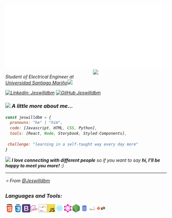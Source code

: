 <img src="https://github.com/jeswilldbm/jeswilldbm/blob/main/svg.svg"/>
<!--<h2> Hi, I'm Jeswill Bolivar!👋 <img src="https://media.giphy.com/media/077i6AULCXc0FKTj9s/giphy.gif" width="50"></h2> -->
<img align='right' src="https://media.giphy.com/media/4KzpjLvJjJknJ5Xuak/giphy.gif" width="230">
<p><em>Student of Electrical Engineer at <a href="http://www.psmvalencia.edu.ve">Universidad Santiago Mariño</a><img src="https://media.giphy.com/media/fYSnHlufseco8Fh93Z/giphy.gif" width="30">

                             



[![Linkedin: Jeswilldbm](https://img.shields.io/badge/-Jeswilldbm-blue?style=flat-square&logo=Linkedin&logoColor=white&link=https://www.linkedin.com/in/jeswillbolivar/)](https://www.linkedin.com/in/jeswillbolivar/)
[![GitHub Jeswilldbm](https://img.shields.io/github/followers/jeswilldbm?tab=followers)](https://github.com/jeswilldbm)


### <img src="https://media.giphy.com/media/l3vR85PnGsBwu1PFK/giphy.gif" width="50"> A little more about me...  

```javascript
const jeswilldbm = {
  pronouns: "he" | "him",
  code: [Javascript, HTML, CSS, Python],
  tools: [React, Node, Storybook, Styled-Components],

 challenge: "learning in a self-taught way every day more"
}
```

<img src="https://media.giphy.com/media/XROOE9NApITmCgF6dZ/giphy.gif" width="60"> <em><b>I love connecting with different people</b> so if you want to say <b>hi, I'll be happy to meet you more!</b> :)</em>

---

⭐️ From [@Jeswilldbm](https://github.com/jeswilldbm)



### Languages ​​and Tools:

<img align="left" alt="HTML5" width="26px" src="https://raw.githubusercontent.com/github/explore/80688e429a7d4ef2fca1e82350fe8e3517d3494d/topics/html/html.png" />
<img align="left" alt="CSS3" width="26px" src="https://raw.githubusercontent.com/github/explore/80688e429a7d4ef2fca1e82350fe8e3517d3494d/topics/css/css.png" />
<img align="left" alt="Bootsrap" width="26px" src="https://raw.githubusercontent.com/github/explore/80688e429a7d4ef2fca1e82350fe8e3517d3494d/topics/bootstrap/bootstrap.png" />
<img align="left" alt="Sass" width="26px" src="https://raw.githubusercontent.com/github/explore/80688e429a7d4ef2fca1e82350fe8e3517d3494d/topics/sass/sass.png" />
<img align="left" alt="styled-components" width="26px" src="https://raw.githubusercontent.com/github/explore/80688e429a7d4ef2fca1e82350fe8e3517d3494d/topics/styled-components/styled-components.png" />
<img align="left" alt="JavaScript" width="26px" src="https://raw.githubusercontent.com/github/explore/80688e429a7d4ef2fca1e82350fe8e3517d3494d/topics/javascript/javascript.png" />
<img align="left" alt="React" width="26px" src="https://raw.githubusercontent.com/github/explore/80688e429a7d4ef2fca1e82350fe8e3517d3494d/topics/react/react.png" />
<img align="left" alt="GraphQL" width="26px" src="https://raw.githubusercontent.com/github/explore/80688e429a7d4ef2fca1e82350fe8e3517d3494d/topics/graphql/graphql.png" />
<img align="left" alt="Node.js" width="26px" src="https://raw.githubusercontent.com/github/explore/80688e429a7d4ef2fca1e82350fe8e3517d3494d/topics/nodejs/nodejs.png" />
<img align="left" alt="SQL" width="26px" src="https://raw.githubusercontent.com/github/explore/80688e429a7d4ef2fca1e82350fe8e3517d3494d/topics/sql/sql.png" />
<img align="left" alt="MySQL" width="26px" src="https://raw.githubusercontent.com/github/explore/80688e429a7d4ef2fca1e82350fe8e3517d3494d/topics/mysql/mysql.png" />

<img align="left" alt="Git" width="26px" src="https://raw.githubusercontent.com/github/explore/80688e429a7d4ef2fca1e82350fe8e3517d3494d/topics/git/git.png" />
